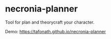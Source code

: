 # necronia-planner
Tool for plan and theorycraft your character.

Demo: https://tafonath.github.io/necronia-planner
